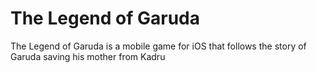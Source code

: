 # The Legend of Garuda
The Legend of Garuda is a mobile game for iOS that follows the story of Garuda saving his mother from Kadru
